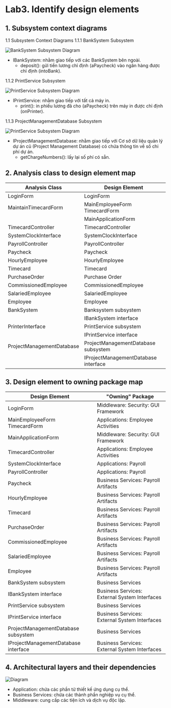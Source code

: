 # Lab3. Identify design elements

## 1. Subsystem context diagrams
1.1 Subsystem Context Diagrams
1.1.1 BankSystem Subsystem

![BankSystem Subsystem Diagram](https://www.planttext.com/api/plantuml/png/h5F1JiCm3BtdAtnZI5IxJzKqDe6q2q9mu6nIZqPDayf96HNmPHpu97w1PEb6kmbneQeKzptx-TbLlZu-5yuZ-xRMmbNADCXOWzJe7BmA2CyIPVN4jZN5ochBy50gJucnN10dTAb3sWwzPBRRO_3Q6d-3DGLMeHRlGfp1BNPijLu5Afx4VTkjyYKuJqpMTms9X9vcvxbC7_DvRtKw1MuDD2brSfxwh9TeglikADQWJD3Te2HnY4PydX_mWsf1ZNNAJp1Oa2N92cQm3o-Yeeq20Op7scmir-YLDNtxWNgQ1CCBhdrq2MpOldJza2CdHod_vUVAUEKLkP-z9f4yfyY4FWCpW_9OUqTw5xjIDKwS_f8icu_MEOD2CKc_z-nWryl1iq8nsljRbWsc7t5HTE_oX3Ws-LlT7sLYGQQ8T-0R003__mC0)

- IBankSystem: nhằm giao tiếp với các BankSystem bên ngoài.
  + deposit(): gửi tiền lương chỉ định (aPaycheck) vào ngân hàng được chỉ định (intoBank).

1.1.2 PrintService Subsystem

![PrintService Subsystem Diagram](https://www.planttext.com/api/plantuml/png/d591JiCm4Bpx5QjUA1AqSAsYgBG2gHTKqGCNBYRP4YkERQqTIWIyZ0DFuWlOSHf8Uq54aUoT6S-iD_dw-9nRnydLbMIs5CfmuXLaabiBhmpyi-1P-KIwLlbIIqrmNmY7aT6K8qLq8RsiHQ-8zEuGlD7AtV8AFIkuPE-CdS2QDwIbN7egh4XTx4wu0gn3GkqQWooYn-eaoMAHfbshqobGhS14wVWqvgmMN9MRnZjM89JttV8CMR-3rPfyiK5w5hvAafxfVKqGZBbl8IimAs46--rPSDGXm8DXMQcjfeexeLKN_oizteJx5spzQ2DeIByq-qiEEpaGzVtaQBGL_-xeMZdX1DgVoKQJ9C70-9oWkaFP7hA5C9ODXtH-dlR7s9-PjtGuQtRyJKSNaydbg7KP9ivWP3hR5aTwKAsMiJcgFFo-tm000F__0m00)

- IPrintService: nhằm giao tiếp với tất cả máy in.
  + print(): in phiếu lương đã cho (aPaycheck) trên máy in được chỉ định (onPrinter).


1.1.3 ProjectManagementDatabase Subsystem

![PrintService Subsystem Diagram](https://www.planttext.com/api/plantuml/png/f9F1Ji9048Rl-nIJNWGJYbu9QH2C2OaI8oPUl0pRiLrfTvlPhKhK9_FW8_aABYm1GUp5feVs_-VlVFdRVdry3gn3TdLP23jNkaB64cI1riAh07yCKSupDhLEHwOm37UvSXGSmobnK8U57rkfPypcUL-yCDfDi2JlAYp4kn17SAjAaiZ-iTgnAGhYi5U4xGViVb-6coHPmtMxa943MJEJTk3McLPxnyrHPsH1cfIsJbsbwEX0nEBJZho27GzHpwSBwwW4fHtn0qeIcoiONxDv9EckK6D6fOSvHuSpjEIfDsCRReyrof4pcjJbZDYs9FjMVJVGWwbZfRDsRyaT9YwLTG7Z1qLe2Vq9jfxP85PiNXRh0fk8zXB_v0hxHZkoXxsX0fqoskQgik9ld3X-IneAR4mcUsiRtiFluGEVM7GInySHT3fDH3s8ucqBKrEpf7ljawUH40FIwV9l-WO00F__0m00)

- IProjectManagementDatabase: nhằm giao tiếp với Cơ sở dữ liệu quản lý dự án cũ (Project Management Database) có chứa thông tin về số chi phí dự án.
  + getChargeNumbers(): lấy lại số phí có sẵn.

## 2. Analysis class to design element map

| Analysis Class | Design Element |
|---|---|
| LoginForm | LoginForm |
| MaintainTimecardForm | MainEmployeeForm<br>TimecardForm |
||MainApplicationForm|
| TimecardController | TimecardController |
| SystemClockInterface | SystemClockInterface |
| PayrollController | PayrollController |
| Paycheck | Paycheck |
| HourlyEmployee | HourlyEmployee |
| Timecard | Timecard |
| PurchaseOrder | Purchase Order |
| CommissionedEmployee | CommissionedEmployee |
| SalariedEmployee | SalariedEmployee |
| Employee | Employee |
| BankSystem | Banksystem subsystem |
|| IBankSystem interface |
| PrinterInterface | PrintService subsystem |
|| IPrintService interface |
| ProjectManagementDatabase | ProjectManagementDatabase subsystem |
|| IProjectManagementDatabase interface |

## 3. Design element to owning package map

| Design Element | "Owning" Package |
|---|---|
| LoginForm | Middleware: Security: GUI Framework |
| MainEmployeeForm<br>TimecardForm | Applications: Employee Activities |
| MainApplicationForm | Middleware: Security: GUI Framework |
| TimecardController | Applications: Employee Activities |
| SystemClockInterface | Applications: Payroll |
| PayrollController | Applications: Payroll |
| Paycheck | Business Services: Payroll Artifacts |
| HourlyEmployee | Business Services: Payroll Artifacts |
| Timecard | Business Services: Payroll Artifacts |
| PurchaseOrder | Business Services: Payroll Artifacts |
| CommissionedEmployee | Business Services: Payroll Artifacts |
| SalariedEmployee | Business Services: Payroll Artifacts |
| Employee | Business Services: Payroll Artifacts |
| BankSystem subsystem | Business Services |
| IBankSystem interface | Business Services: External System Interfaces |
| PrintService subsystem | Business Services |
| IPrintService interface | Business Services: External System Interfaces |
| ProjectManagementDatabase subsystem | Business Services |
| IProjectManagementDatabase interface | Business Services: External System Interfaces |

## 4. Architectural layers and their dependencies

![Diagram](https://www.planttext.com/api/plantuml/png/UhzxlqDnIM9HIMbk3bT1Od9sOdggWf9ZGK5EPd9YIMP-dfA2ZKrEOcLgaPsTGZLNBHT2aLDfSMPUQd6nGd1gKLbcScenRgM-cIafEQdbYKMfU8nBB4vL24ejBSPKW-GS1JqzEsnMSs5p3aWjmcekBeVKl1IWFm40003__mC0)

- Application: chứa các phần tử thiết kế ứng dụng cụ thể.
- Business Services: chứa các thành phần nghiệp vụ cụ thể.
- Middleware: cung cấp các tiện ích và dịch vụ độc lập.
